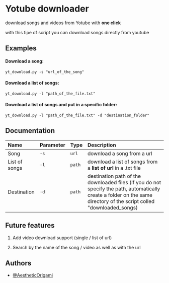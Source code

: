 
# Yotube  downloader
download songs and videos from Yotube with **one click**

with this tipe of script you can download songs directly from youtube 


## Examples

#### Download a song:
    yt_download.py -s "url_of_the_song"
 
#### Download a list of songs:
    yt_download.py -l "path_of_the_file.txt" 

#### Download a list of songs and put in a specific folder:
    yt_download.py -l "path_of_the_file.txt" -d "destination_folder"
## Documentation

|Name           |Parameter | Type     | Description                           |
| :--------     | :------- | :------- | :-------------------------            |
|Song           | `-s` | `url`  | download a song from a url                  |
|List of songs  | `-l` | `path` | download a list of songs from a **list of url** in a .txt file   |
|Destination    | `-d` | `path` | destination path of the downloaded files (if you do not specify the path, automatically create a folder on the same directory of the script colled "downloaded_songs)              |



## Future features

1) Add video download support (single / list of url)

2) Search by the name of the song / video as well as with the url


## Authors

- [@AestheticOrigami](https://github.com/AestheticOrigami)

